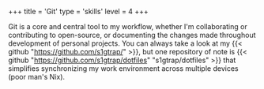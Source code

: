+++
title = 'Git'
type = 'skills'
level = 4
+++

Git is a core and central tool to my workflow, whether I'm collaborating or contributing to open-source, or documenting the changes made throughout development of personal projects. You can always take a look at my {{< github "https://github.com/s1gtrap/" >}}, but one repository of note is {{< github "https://github.com/s1gtrap/dotfiles" "s1gtrap/dotfiles" >}} that simplifies synchronizing my work environment across multiple devices (poor man's Nix).
